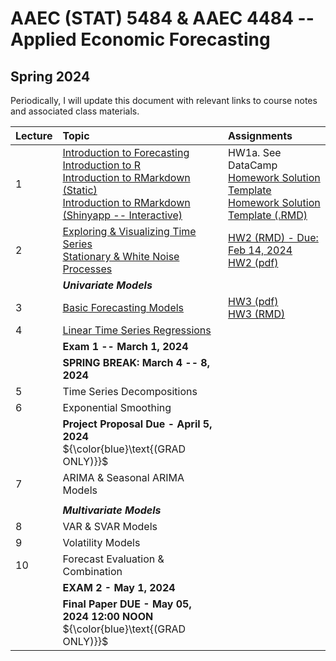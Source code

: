 # AAEC (STAT) 5484 & AAEC 4484 -- Applied Economic Forecasting
## Spring 2024

Periodically, I will update this document with relevant links to course notes and associated class materials.


| Lecture 	|                    Topic                    	|Assignments                                    | 
|---------	|:-------------------------------------------	| :-------------------------------------------	|
| 1       	| [Introduction to Forecasting](Lectures/L1/1.Intro_Time_Series.pdf) <br> [Introduction to R](https://htmlpreview.github.io/?https://github.com/Shamar-Stewart/Forecasting/blob/main/Lectures/L1/R_Introduction.nb.html) </br> [Introduction to RMarkdown (Static)](https://htmlpreview.github.io/?https://github.com/Shamar-Stewart/Forecasting/blob/main/Lectures/L1/RMarkdown_Intro.html) </br> [Introduction to RMarkdown (Shinyapp -- Interactive)](https://aaec-vt.shinyapps.io/1_1-RMarkdown/#section-knowledge-check)  | HW1a. See DataCamp <br> [Homework Solution Template](Homework/Template/Homework_Solution_Template.pdf) <br> [Homework Solution Template (.RMD)](Homework/Template/Homework_Solution_Template.Rmd)</br>                                          	|
| 2       	|     [Exploring & Visualizing Time Series](Lectures/L2/2-Visualizing-Time-Series.pdf) <br> [Stationary & White Noise Processes](Lectures/L2/White_Noise_Notes.pdf)    	|    [HW2 (RMD) - Due: Feb 14, 2024](Homework/HW2/AAEC_4984-AAEC_STAT-5484_HW2_S24.Rmd) <br> [HW2 (pdf)](Homework/HW2/AAEC_4984-AAEC_STAT-5484_HW2_S24.pdf) </br>                                          	|
|         	|           ***Univariate Models***           	|                                              	|
| 3       	|           [Basic Forecasting Models](Lectures/L3/3.Evaluation_of_Basic_Forecasting_Models.pdf)          	|[HW3 (pdf)](Homework/HW3/AAEC_4984-AAEC_STAT-5484_HW3_S24.pdf)<br> [HW3 (RMD)](Homework/HW3/AAEC_4984-AAEC_STAT-5484_HW3_S24.Rmd)</br>                                              	|
| 4       	|   [Linear Time Series Regressions](Lectures/L4/4.Linear_and_Dynamic_Time_Series_Regressions.pdf)  	|                                              	|
|         	|         **Exam 1 -- March 1, 2024**         	|                                              	|
|         	|     **SPRING BREAK: March 4 -- 8, 2024**    	|                                              	|
| 5       	|          Time Series Decompositions         	|                                              	|
| 6       	|            Exponential Smoothing            	|                                              	|
|      	    | **Project Proposal Due - April 5, 2024** <br> ${\color{blue}\text{(GRAD ONLY)}}$ </br>     |
| 7       	|        ARIMA & Seasonal ARIMA Models        	|                                              	|
|         	|                                              	|                                              	|
|         	|          ***Multivariate Models***          	|                                              	|
| 8       	|              VAR & SVAR Models              	|                                              	|      
| 9       	|              Volatility Models              	|                                              	|
| 10      	|      Forecast Evaluation & Combination      	|                                              	|         
|         	|           **EXAM 2 - May 1, 2024**          	|                                              	|    
|      	    | **Final Paper DUE - May 05, 2024 12:00 NOON** <br> ${\color{blue}\text{(GRAD ONLY)}}$ </br> |         	
